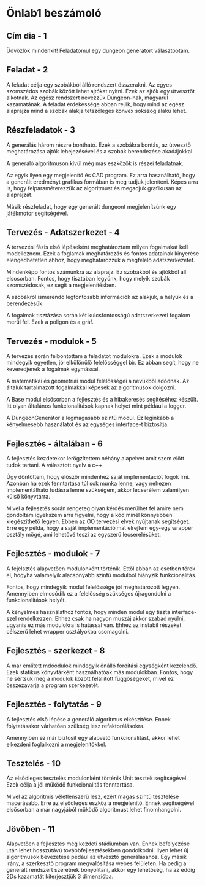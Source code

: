 # Önlab1 beszámoló

## Cím dia - 1

Üdvözlök mindenkit! Feladatomul egy dungeon generátort választootam.

## Feladat - 2

A feladat célja egy szobákból álló rendszert összerakni. Az egyes szomszédos szobák között lehet ajtókat nyitni. Ezek az ajtók egy útvesztőt alkotnak. Az egész rendszert nevezzük Dungeon-nak, magyarul kazamatának. A feladat érdekessége abban rejlik, hogy mind az egész alaprajza mind a szobák alakja tetszőleges konvex sokszög alakú lehet.

## Részfeladatok - 3

A generálás három részre bontható. Ezek a szobákra bontás, az útvesztő meghatározása ajtók lehejezésével és a szobák berendezése akadájokkal.

A generáló algoritmuson kívül még más eszközök is részei feladatnak. 

Az egyik ilyen egy megjelenítő és CAD program. Ez arra használható, hogy a generált eredményt grafikus formában is meg tudjuk jeleníteni. Képes arra is, hogy felparaméterezzük az algoritmust és megadjuk grafikusan az alaprajzát.

Másik részfeladat, hogy egy generált dungeont megjelenítsünk egy játékmotor segítségével.

## Tervezés - Adatszerkezet - 4

A tervezési fázis első lépéseként meghatároztam milyen fogalmakat kell modelleznem. Ezek a foglamak meghatározás és fontos adatainak kinyerése elengedhetetlen ahhoz, hogy meghatározzuk a megfelelő adatszerkezetet.

Mindenképp fontos számunkra az alaprajz. Ez szobákból és ajtókból áll elsosorban. Fontos, hogy tisztában legyünk, hogy melyik szobák szomszédosak, ez segít a megjelenítésben.

A szobákról ismerendő legfontosabb információk az alakjuk, a helyük és a berendezésük.

A fogalmak tisztázása során két kulcsfontosságú adatszerkezeti fogalom merül fel. Ezek a poligon és a gráf.

## Tervezés - modulok - 5

A tervezés során felbontottam a feladatot modulokra. Ezek a modulok mindegyik egyetlen, jól elkülönülő felelősséggel bír. Ez abban segít, hogy ne keveredjenek a fogalmak egymással.

A matematikai és geometriai modul felelősségei a nevükből adódnak. Az általuk tartalmazott fogalmakkal képesek az algoritmusok dolgozni.

A Base modul elsősorban a fejlesztés és a hibakeresés segítéséhez készült. Itt olyan általános funkcionalitások kapnak helyet mint például a logger.

A DungeonGenerátor a legmagasabb szintű modul. Ez leginkább a kényelmesebb használatot és az egységes interface-t biztosítja.

## Fejlesztés - általában - 6

A fejlesztés kezdetekor lerögzítettem néhány alapelvet amit szem elött tudok tartani. A választott nyelv a c++.

Úgy döntöttem, hogy először mindenhez saját implementációt fogok írni. Azonban ha ezek fenntartása túl sok munka lenne, vagy nehezen implementálható tudásra lenne szükségem, akkor lecserélem valamilyen külső könyvtárra.

Mivel a fejlesztés során rengeteg olyan kérdés merülhet fel amire nem gondoltam igyekszem arra figyelni, hogy a kód minél könnyebben kiegészíthető legyen. Ebben az OO tervezési elvek nyújtanak segítséget. Erre egy példa, hogy a saját implementációimat elrejtem egy-egy wrapper osztály mögé, ami lehetővé teszi az egyszerű lecserélésüket.

## Fejlesztés - modulok - 7

A fejelsztés alapvetően modulonként történik. Ettől abban az esetben térek el, hogyha valamelyik alacsonyabb szintű modulból hiányzik funkcionalitás.

Fontos, hogy mindegyik modul felelőssége jól meghatározott legyen. Amennyiben elmosódik ez a felelősség szükséges újragondolni a funkcionalitások helyét.

A kényelmes használathoz fontos, hogy minden modul egy tiszta interface-szel rendelkezzen. Ehhez csak ha nagyon muszáj akkor szabad nyúlni, ugyanis ez más modulokra is hatással van. Ehhez az instabil részeket célszerű lehet wrapper osztályokba csomagolni.

## Fejlesztés - szerkezet - 8

A már említett mdóodulok mindegyik önálló fordítási egységként kezelendő. Ezek statikus könyvtárként használhatóak más modulokban. Fontos, hogy ne sértsük meg a modulok között  felállított függőségeket, mivel ez összezavarja a program szerkezetét.

## Fejlesztés - folytatás - 9

A fejlesztés első lépése a generáló algoritmus elkészítése. Ennek folytatásakor várhatóan szükség lesz refaktorálásokra.

Amennyiben ez már biztosít egy alapvető funkcionalitást, akkor lehet elkezdeni foglalkozni a megjelenítőkkel.

## Tesztelés - 10

Az elsődleges tesztelés modulonként történik Unit tesztek segítségével. Ezek célja a jól működő funkcionalitás fenntartása.

Mivel az algoritmis véletlenszerű lesz, ezért magas szintű tesztelése macerásabb. Erre az elsődleges eszköz a megjelenítő. Ennek segítségével elsősorban a már nagyjából működő algoritmust lehet finomhangolni.

## Jövőben - 11

Alapvetően a fejlesztés még kezdeti stádiumban van. Ennek befelyezése után lehet hosszútávú továbbfejlesztésekben gondolkodni. Ilyen lehet új algoritmusok bevezetése pédául az útvesztő generálásához. Egy másik irány, a szerkesztő program megvalósítása webes felületen. Ha pedig a generált rendszert szeretnék bonyolítani, akkor egy lehetőség, ha az eddig 2Ds kazamatát kiterjesztjük 3 dimenzióba.